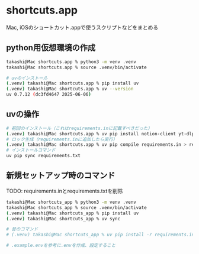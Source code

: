 # shortcuts.app

Mac, iOSのショートカット.appで使うスクリプトなどをまとめる

## python用仮想環境の作成

```bash
takashi@Mac shortcuts.app % python3 -m venv .venv
takashi@Mac shortcuts.app % source .venv/bin/activate

# uvのインストール
(.venv) takashi@Mac shortcuts.app % pip install uv
(.venv) takashi@Mac shortcuts.app % uv --version
uv 0.7.12 (dc3fd4647 2025-06-06)
```

## uvの操作

```bash
# 初回のインストール（これはrequirements.inに記載すべきだった）
(.venv) takashi@Mac shortcuts.app % uv pip install notion-client yt-dlp requests python-dotenv
# ロック生成（requirements.inに追加したら実行）
(.venv) takashi@Mac shortcuts.app % uv pip compile requirements.in > requirements.txt
# インストールコマンド
uv pip sync requirements.txt
```

## 新規セットアップ時のコマンド

TODO: requirements.inとrequirements.txtを削除

```bash
takashi@Mac shortcuts_app % python3 -m venv .venv
takashi@Mac shortcuts_app % source .venv/bin/activate
(.venv) takashi@Mac shortcuts_app % pip install uv
(.venv) takashi@Mac shortcuts_app % uv sync

# 昔のコマンド
# (.venv) takashi@Mac shortcuts_app % uv pip install -r requirements.in

# .example.envを参考に.envを作成、設定すること
```
